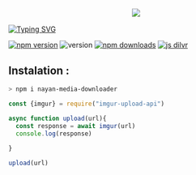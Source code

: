 <h3 align="center">
  
  <p align="center"><img src="https://img.shields.io/badge/WLCM%20TO -Imgur Upload Api-green?colorA=%23ff0000&colorB=%23017e40&style=flat-square">  
  
</h3>

[![Typing SVG](https://readme-typing-svg.herokuapp.com?font=Neuton&size=25&color=30FF40&background=000000&center=true&vCenter=true&width=360&height=60&lines=Hello+World%2C+I'm+Mr-NAYAN+Here+🤙;𝙸𝚃'𝚜+𝙽𝙾𝚃+𝙰+𝙹𝚄𝚂𝚃+𝙽𝙰𝙼𝙴+𝙱𝚁𝙾+🥱;𝙸𝚃'𝚜+𝙰+𝙱𝚁𝙰𝙽𝙳+🔥;Respect+Mr.NAYAN+🥀;Thanks+My+All+Friend+🤙+🥰)](https://git.io/typing-svg)


<a href="https://www.npmjs.com/package/imgur-upload-api"><img alt="npm version" src="https://img.shields.io/npm/v/imgur-upload-api.svg?style=flat-square"></a>
<img alt="version" src="https://img.shields.io/github/package-json/v/MOHAMMAD-NAYAN/imgur-upload-api?label=github&style=flat-square">
<a href="https://www.npmjs.com/package/imgur-upload-api"><img src="https://img.shields.io/npm/dm/imgur-upload-api.svg?style=flat-square" alt="npm downloads"></a>
[![js dilvr](https://data.jsdelivr.com/v1/package/npm/imgur-upload-api/badge)](https://www.jsdelivr.com/package/npm/imgur-upload-api)

## Instalation :
```bash
> npm i nayan-media-downloader
```



```js
const {imgur} = require("imgur-upload-api")

async function upload(url){
  const response = await imgur(url)
  console.log(response)
  
}

upload(url)
```
